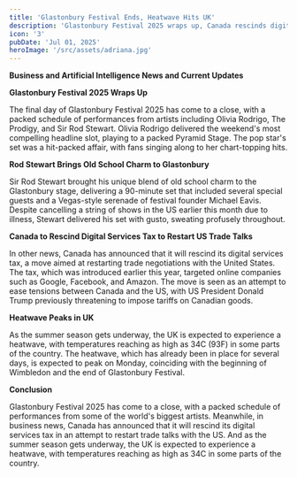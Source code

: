 ```yaml
---
title: 'Glastonbury Festival Ends, Heatwave Hits UK'
description: 'Glastonbury Festival 2025 wraps up, Canada rescinds digital services tax, UK experiences heatwave.'
icon: '3'
pubDate: 'Jul 01, 2025'
heroImage: '/src/assets/adriana.jpg'
---
```


**Business and Artificial Intelligence News and Current Updates**

**Glastonbury Festival 2025 Wraps Up**

The final day of Glastonbury Festival 2025 has come to a close, with a packed schedule of performances from artists including Olivia Rodrigo, The Prodigy, and Sir Rod Stewart. Olivia Rodrigo delivered the weekend's most compelling headline slot, playing to a packed Pyramid Stage. The pop star's set was a hit-packed affair, with fans singing along to her chart-topping hits.

**Rod Stewart Brings Old School Charm to Glastonbury**

Sir Rod Stewart brought his unique blend of old school charm to the Glastonbury stage, delivering a 90-minute set that included several special guests and a Vegas-style serenade of festival founder Michael Eavis. Despite cancelling a string of shows in the US earlier this month due to illness, Stewart delivered his set with gusto, sweating profusely throughout.

**Canada to Rescind Digital Services Tax to Restart US Trade Talks**

In other news, Canada has announced that it will rescind its digital services tax, a move aimed at restarting trade negotiations with the United States. The tax, which was introduced earlier this year, targeted online companies such as Google, Facebook, and Amazon. The move is seen as an attempt to ease tensions between Canada and the US, with US President Donald Trump previously threatening to impose tariffs on Canadian goods.

**Heatwave Peaks in UK**

As the summer season gets underway, the UK is expected to experience a heatwave, with temperatures reaching as high as 34C (93F) in some parts of the country. The heatwave, which has already been in place for several days, is expected to peak on Monday, coinciding with the beginning of Wimbledon and the end of Glastonbury Festival.

**Conclusion**

Glastonbury Festival 2025 has come to a close, with a packed schedule of performances from some of the world's biggest artists. Meanwhile, in business news, Canada has announced that it will rescind its digital services tax in an attempt to restart trade talks with the US. And as the summer season gets underway, the UK is expected to experience a heatwave, with temperatures reaching as high as 34C in some parts of the country.
